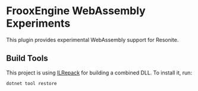 # FrooxEngine WebAssembly Experiments

This plugin provides experimental WebAssembly support for Resonite.

## Build Tools

This project is using [ILRepack](https://www.nuget.org/packages/ILRepack/) for building a combined DLL.
To install it, run:

```bash
dotnet tool restore
```
